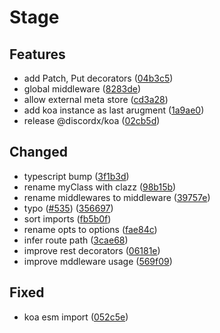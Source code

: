 # Stage

## Features

- add Patch, Put decorators ([04b3c5](https://github.com/discordx-ts/discordx/commit/04b3c59cbc2659ff4e924f6e8132dae0ecc5b339))
- global middleware ([8283de](https://github.com/discordx-ts/discordx/commit/8283de2e13ccebf90159e986be870fe710266260))
- allow external meta store ([cd3a28](https://github.com/discordx-ts/discordx/commit/cd3a28ae329057273965327d34a2e37d2724ee61))
- add koa instance as last arugment ([1a9ae0](https://github.com/discordx-ts/discordx/commit/1a9ae0ad6fd4b3605757a9f8474434f866157b07))
- release @discordx/koa ([02cb5d](https://github.com/discordx-ts/discordx/commit/02cb5d0e150015faef803c15d788e8c8e319c977))

## Changed

- typescript bump ([3f1b3d](https://github.com/discordx-ts/discordx/commit/3f1b3df16b964e06956e319a05c4dd8bd2997a99))
- rename myClass with clazz ([98b15b](https://github.com/discordx-ts/discordx/commit/98b15bc4638591cb945060d402f8d5d1eb9606f1))
- rename middlewares to middleware ([39757e](https://github.com/discordx-ts/discordx/commit/39757e1034a1e962d926f696c8dee37e37da04cc))
- typo ([#535](https://github.com/discordx-ts/discordx/issues/535)) ([356697](https://github.com/discordx-ts/discordx/commit/356697e0af3e8db832d80d38d671f7e75eae68aa))
- sort imports ([fb5b0f](https://github.com/discordx-ts/discordx/commit/fb5b0f82661313a4e9e6638db71670a7fb524ac2))
- rename opts to options ([fae84c](https://github.com/discordx-ts/discordx/commit/fae84c597eb5e8cce225bce77c92192accd644ff))
- infer route path ([3cae68](https://github.com/discordx-ts/discordx/commit/3cae682e10c01f4d71965689da3c5a4726754423))
- improve rest decorators ([06181e](https://github.com/discordx-ts/discordx/commit/06181e04b71d2223a3fee1e976564f65bf97c412))
- improve mddleware usage ([569f09](https://github.com/discordx-ts/discordx/commit/569f0994f24789b1a6f0bfbed69359419129dc47))

## Fixed

- koa esm import ([052c5e](https://github.com/discordx-ts/discordx/commit/052c5e2fde468e7b121d524582c9c36361695dde))
